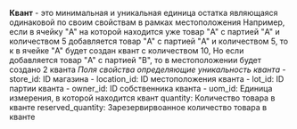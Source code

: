 **Квант** -  это минимальная и уникальная единица остатка являющаяся одинаковой по своим свойствам в рамках местоположения
    Например, если в ячейку "A" на которой находится уже товар "A" с партией "A" и количеством 5 добавляется товар
    "A" с партией "A" и количеством 5, то к в ячейке "A" будет создан квант с количеством 10,
    Но если добавляется товар "A" c партией "B", то в местоположении будет создано 2 кванта
    *Поля свойства определяющие уникальность кванта*
    - store_id: ID магазина
    - location_id: ID местоположения кванта
    - lot_id: ID партии кванта
    - owner_id: ID собственника кванта
    - uom_id: Единица измерения, в которой находится квант
    quantity: Количество товара в кванте
    reserved_quantity: Зарезервирвоанное количество товара в кванте